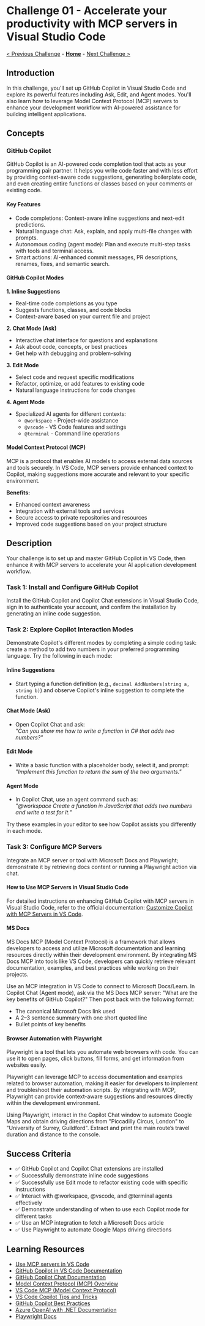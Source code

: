 # Challenge 01 - Accelerate your productivity with MCP servers in Visual Studio Code

 [< Previous Challenge](./Challenge-00.md) - **[Home](../README.md)** - [Next Challenge >](./Challenge-02.md)

## Introduction

In this challenge, you'll set up GitHub Copilot in Visual Studio Code and explore its powerful features including Ask, Edit, and Agent modes. You'll also learn how to leverage Model Context Protocol (MCP) servers to enhance your development workflow with AI-powered assistance for building intelligent applications.

## Concepts

### GitHub Copilot

GitHub Copilot is an AI-powered code completion tool that acts as your programming pair partner. It helps you write code faster and with less effort by providing context-aware code suggestions, generating boilerplate code, and even creating entire functions or classes based on your comments or existing code.

#### Key Features

- Code completions: Context-aware inline suggestions and next-edit predictions.
- Natural language chat: Ask, explain, and apply multi-file changes with prompts.
- Autonomous coding (agent mode): Plan and execute multi-step tasks with tools and terminal access.
- Smart actions: AI-enhanced commit messages, PR descriptions, renames, fixes, and semantic search.

#### GitHub Copilot Modes

**1. Inline Suggestions**
- Real-time code completions as you type
- Suggests functions, classes, and code blocks
- Context-aware based on your current file and project

**2. Chat Mode (Ask)**
- Interactive chat interface for questions and explanations
- Ask about code, concepts, or best practices
- Get help with debugging and problem-solving

**3. Edit Mode**
- Select code and request specific modifications
- Refactor, optimize, or add features to existing code
- Natural language instructions for code changes

**4. Agent Mode**
- Specialized AI agents for different contexts:
  - `@workspace` - Project-wide assistance
  - `@vscode` - VS Code features and settings
  - `@terminal` - Command line operations

#### Model Context Protocol (MCP)

MCP is a protocol that enables AI models to access external data sources and tools securely. In VS Code, MCP servers provide enhanced context to Copilot, making suggestions more accurate and relevant to your specific environment.

**Benefits:**
- Enhanced context awareness
- Integration with external tools and services
- Secure access to private repositories and resources
- Improved code suggestions based on your project structure

## Description

Your challenge is to set up and master GitHub Copilot in VS Code, then enhance it with MCP servers to accelerate your AI application development workflow.

### Task 1: Install and Configure GitHub Copilot
Install the GitHub Copilot and Copilot Chat extensions in Visual Studio Code, sign in to authenticate your account, and confirm the installation by generating an inline code suggestion.

### Task 2: Explore Copilot Interaction Modes

Demonstrate Copilot's different modes by completing a simple coding task: create a method to add two numbers in your preferred programming language. Try the following in each mode:

#### Inline Suggestions
- Start typing a function definition (e.g., `decimal AddNumbers(string a, string b)`) and observe Copilot's inline suggestion to complete the function.

#### Chat Mode (Ask)
- Open Copilot Chat and ask:  
  *"Can you show me how to write a function in C# that adds two numbers?"*

#### Edit Mode
- Write a basic function with a placeholder body, select it, and prompt:  
  *"Implement this function to return the sum of the two arguments."*

#### Agent Mode
- In Copilot Chat, use an agent command such as:  
  *"@workspace Create a function in JavaScript that adds two numbers and write a test for it."*

Try these examples in your editor to see how Copilot assists you differently in each mode.

### Task 3: Configure MCP Servers

Integrate an MCP server or tool with Microsoft Docs and Playwright; demonstrate it by retrieving docs content or running a Playwright action via chat.

#### How to Use MCP Servers in Visual Studio Code

For detailed instructions on enhancing GitHub Copilot with MCP servers in Visual Studio Code, refer to the official documentation: [Customize Copilot with MCP Servers in VS Code](https://code.visualstudio.com/docs/copilot/customization/mcp-servers).

#### MS Docs

MS Docs MCP (Model Context Protocol) is a framework that allows developers to access and utilize Microsoft documentation and learning resources directly within their development environment. By integrating MS Docs MCP into tools like VS Code, developers can quickly retrieve relevant documentation, examples, and best practices while working on their projects.

Use an MCP integration in VS Code to connect to Microsoft Docs/Learn. In Copilot Chat (Agent mode), ask via the MS Docs MCP server: "What are the key benefits of GitHub Copilot?" Then post back with the following format:

- The canonical Microsoft Docs link used
- A 2–3 sentence summary with one short quoted line
- Bullet points of key benefits

#### Browser Automation with Playwright

Playwright is a tool that lets you automate web browsers with code. You can use it to open pages, click buttons, fill forms, and get information from websites easily.

Playwright can leverage MCP to access documentation and examples related to browser automation, making it easier for developers to implement and troubleshoot their automation scripts. By integrating with MCP, Playwright can provide context-aware suggestions and resources directly within the development environment.

Using Playwright, interact in the Copilot Chat window to automate Google Maps and obtain driving directions from "Piccadilly Circus, London" to "University of Surrey, Guildford". Extract and print the main route’s travel duration and distance to the console.

## Success Criteria

- ✅ GitHub Copilot and Copilot Chat extensions are installed
- ✅ Successfully demonstrate inline code suggestions
- ✅ Successfully use Edit mode to refactor existing code with specific instructions
- ✅ Interact with @workspace, @vscode, and @terminal agents effectively
- ✅ Demonstrate understanding of when to use each Copilot mode for different tasks
- ✅ Use an MCP integration to fetch a Microsoft Docs article
- ✅ Use Playwright to automate Google Maps driving directions

## Learning Resources
- [Use MCP servers in VS Code](https://code.visualstudio.com/docs/copilot/customization/mcp-servers)
- [GitHub Copilot in VS Code Documentation](https://code.visualstudio.com/docs/editor/github-copilot)
- [GitHub Copilot Chat Documentation](https://docs.github.com/en/copilot/using-github-copilot/asking-github-copilot-questions-in-your-ide)
- [Model Context Protocol (MCP) Overview](https://modelcontextprotocol.io/)
- [VS Code MCP (Model Context Protocol)](https://code.visualstudio.com/mcp)
- [VS Code Copilot Tips and Tricks](https://code.visualstudio.com/docs/editor/artificial-intelligence)
- [GitHub Copilot Best Practices](https://docs.github.com/en/copilot/using-github-copilot/best-practices-for-using-github-copilot)
- [Azure OpenAI with .NET Documentation](https://learn.microsoft.com/en-us/azure/ai-services/openai/quickstart?tabs=command-line%2Cpython-new&pivots=programming-language-csharp)
- [Playwright Docs](https://playwright.dev/docs/intro)
